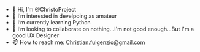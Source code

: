 - 👋 Hi, I’m @ChristoProject
- 👀 I’m interested in develpoing as amateur
- 🌱 I’m currently learning Python
- 💞️ I’m looking to collaborate on nothing...I'm not good enough...But I'm a good UX Designer
- 📫 How to reach me: Christian.fulgenzio@gmail.com

<!---
ChristoProject/ChristoProject is a ✨ special ✨ repository because its `README.md` (this file) appears on your GitHub profile.
You can click the Preview link to take a look at your changes.
--->
